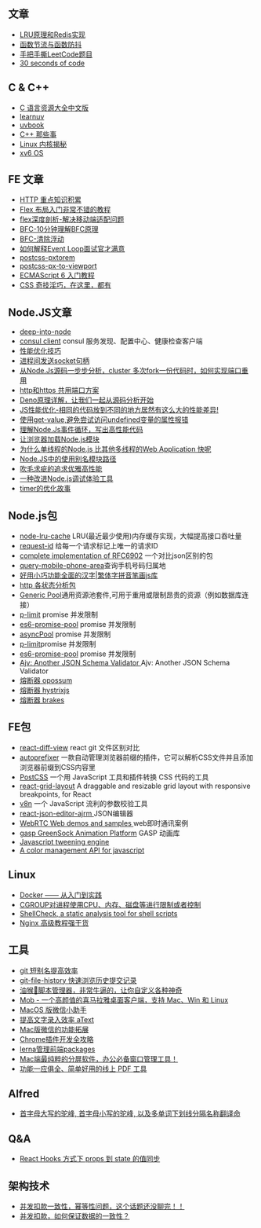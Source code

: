 ## 文章

* [LRU原理和Redis实现](https://zhuanlan.zhihu.com/p/34133067)
* [函数节流与函数防抖](https://juejin.im/entry/58c0379e44d9040068dc952f)
* [手把手撕LeetCode题目](https://github.com/labuladong/fucking-algorithm)
* [30 seconds of code](https://www.30secondsofcode.org/)

## C & C++
* [C 语言资源大全中文版](https://github.com/jobbole/awesome-c-cn)
* [learnuv](https://github.com/thlorenz/learnuv)
* [uvbook](https://github.com/nikhilm/uvbook)
* [C++ 那些事](https://light-city.club/sc/)
* [Linux 内核揭秘](https://github.com/MintCN/linux-insides-zh)
* [xv6 OS](https://github.com/mit-pdos/xv6-public)


## FE 文章

* [HTTP 重点知识积累](./http/README.MD)
* [Flex 布局入门非常不错的教程](https://zhuanlan.zhihu.com/p/25303493)
* [flex深度剖析-解决移动端适配问题](https://juejin.im/post/5e72eca86fb9a07cd80f410f#heading-1)
* [BFC-10分钟理解BFC原理](https://zhuanlan.zhihu.com/p/25321647)
* [BFC-清除浮动](https://www.cnblogs.com/dolphinX/p/3508869.html)
* [如何解释Event Loop面试官才满意](https://zhuanlan.zhihu.com/p/72507900)
* [postcss-pxtorem](https://github.com/cuth/postcss-pxtorem)
* [postcss-px-to-viewport](https://github.com/evrone/postcss-px-to-viewport)
* [ECMAScript 6 入门教程](https://es6.ruanyifeng.com/)
* [CSS 奇技淫巧，在这里，都有](https://github.com/chokcoco/iCSS)

## Node.JS文章
 * [deep-into-node](https://github.com/yjhjstz/deep-into-node)
 * [consul client](https://www.npmjs.com/package/consul)  consul 服务发现、配置中心、健康检查客户端
 * [性能优化技巧](https://medium.com/zooz-engineering/nodejs-performance-302ff764509a)
 * [进程间发送socket句柄](./send_socket/readme.md)
 * [从Node.Js源码一步步分析，cluster 多次fork一份代码时，如何实现端口重用](./cluster.md)
 * [http和https 共用端口方案](./http_and_https_over_same_port)
 * [Deno原理详解，让我们一起从源码分析开始](./v8worker2/DENO.MD)
 * [JS性能优化-相同的代码放到不同的地方居然有这么大的性能差异!](./optimization/README.MD)
 * [使用get-value,避免尝试访问undefined变量的属性报错](./getValue/index.js)
 * [理解Node.Js事件循环，写出高性能代码](./event_loop/README.MD)
 * [让浏览器加载Node.js模块](./browserify/README.MD)
 * [为什么单线程的Node.js 比其他多线程的Web Application 快呢](./fase/README.MD)
 * [Node.JS中的使用别名模块路径](./symlink/README.MD)
 * [吹毛求疵的追求优雅高性能](https://github.com/jawil/blog/issues/2#)
 * [一种改进Node.js调试体验工具](https://github.com/GoogleChromeLabs/ndb)
 * [timer的优化故事](https://github.com/hustxiaoc/node.js/issues/10)

## Node.js包
* [node-lru-cache](https://github.com/isaacs/node-lru-cache) LRU(最近最少使用)内存缓存实现，大幅提高接口吞吐量
* [request-id](https://www.npmjs.com/package/request-id) 给每一个请求标记上唯一的请求ID
* [complete implementation of RFC6902](https://github.com/chbrown/rfc6902) 一个对比json区别的包
* [query-mobile-phone-area](https://github.com/SuperID/query-mobile-phone-area)查询手机号码归属地
* [好用小巧功能全面的汉字|繁体字拼音笔画js库](https://github.com/theajack/cnchar)
* [http 各状态分析包](https://github.com/yosuke-furukawa/httpstat)
* [Generic Pool](https://github.com/coopernurse/node-pool)通用资源池套件,可用于重用或限制昂贵的资源（例如数据库连接）
* [p-limit](https://github.com/sindresorhus/p-limit/blob/master/index.js) promise 并发限制
* [es6-promise-pool](https://github.com/timdp/es6-promise-pool#readme) promise 并发限制
* [asyncPool](https://github.com/rxaviers/async-pool#readme) promise 并发限制
* [p-limit](https://github.com/sindresorhus/p-limit#readme)promise 并发限制
* [es6-promise-pool](https://github.com/timdp/es6-promise-pool#readme) promise 并发限制
* [Ajv: Another JSON Schema Validator ](https://github.com/epoberezkin/ajv)Ajv: Another JSON Schema Validator
* [熔断器 opossum](https://nodeshift.dev/opossum/)
 * [熔断器 hystrixjs](https://www.npmjs.com/package/hystrixjs)
 * [熔断器 brakes](https://github.com/awolden/brakes)

## FE包
* [react-diff-view](https://github.com/otakustay/react-diff-view) react git 文件区别对比
* [autoprefixer](https://github.com/postcss/autoprefixer) 一款自动管理浏览器前缀的插件，它可以解析CSS文件并且添加浏览器前缀到CSS内容里
* [PostCSS](https://www.postcss.com.cn/) 一个用 JavaScript 工具和插件转换 CSS 代码的工具
* [react-grid-layout](https://github.com/STRML/react-grid-layout?utm_source=gold_browser_extension) A draggable and resizable grid layout with responsive breakpoints, for React
* [v8n](https://github.com/imbrn/v8n) 一个 JavaScript 流利的参数校验工具
* [react-json-editor-ajrm ](https://www.npmjs.com/package/react-json-editor-ajrm)  JSON编辑器
* [WebRTC Web demos and samples ](https://github.com/webrtc/samples) web即时通讯案例
* [gasp GreenSock Animation Platform](https://www.npmjs.com/package/gsap)  GASP 动画库
* [Javascript tweening engine](https://github.com/tweenjs/tween.js)
* [A color management API for javascript](https://github.com/brehaut/color-js)

## Linux 

* [Docker —— 从入门到实践](https://yeasy.gitbook.io/docker_practice/)
* [CGROUP对进程使用CPU、内存、磁盘等进行限制或者控制](./cgroup/README.MD)
* [ShellCheck, a static analysis tool for shell scripts ](https://github.com/koalaman/shellcheck)
* [Nginx 高级教程强干货](http://openresty.org/download/agentzh-nginx-tutorials-zhcn.html)

## 工具
* [git 短别名提高效率](./git/alias.md)
* [git-file-history 快速浏览历史提交记录](https://github.com/pomber/git-history)
* [油猴🐒脚本管理器，非常牛逼的，让你自定义各种神奇](http://www.tampermonkey.net/)
* [Mob - 一个高颜值的喜马拉雅桌面客户端，支持 Mac、Win 和 Linux](https://github.com/zenghongtu/Mob)
* [MacOS 版微信小助手](https://github.com/025car/WeChatPlugin-MacOS)
* [提高文字录入效率 aText](https://www.trankynam.com/atext/)
* [Mac版微信的功能拓展](https://github.com/MustangYM/WeChatExtension-ForMac)
* [Chrome插件开发全攻略](https://github.com/sxei/chrome-plugin-demo)
* [lerna管理前端packages](https://github.com/lerna/lerna)
* [Mac端最纯粹的分屏软件，办公必备窗口管理工具！](http://magnet.crowdcafe.com/)
* [功能一应俱全、简单好用的线上 PDF 工具](https://smallpdf.com/cn)

## Alfred
* [首字母大写的驼峰, 首字母小写的驼峰, 以及多单词下划线分隔名称翻译命](https://github.com/xudaolong/CodeVar)

## Q&A
* [React Hooks 方式下 props 到 state 的值同步](https://github.com/wayou/wayou.github.io/issues/36)

## 架构技术
* [并发扣款一致性，幂等性问题，这个话题还没聊完！！](https://mp.weixin.qq.com/s/xXju0y64KKUiD06QE0LoeA)
* [并发扣款，如何保证数据的一致性？](https://mp.weixin.qq.com/s?__biz=MjM5ODYxMDA5OQ==&mid=2651962738&idx=1&sn=d2d91a380bad06af9f7b9f7a80db26b3&chksm=bd2d08ae8a5a81b8a7f044af52c5e6e77ec3df2bb4a9c91cd450c3fd932e8dade56afb09f784&scene=21#wechat_redirect)


